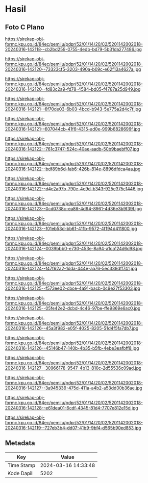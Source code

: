 # Hasil

## Foto C Plano

https://sirekap-obj-formc.kpu.go.id/84ec/pemilu/pdpr/52/01/14/20/02/5201142002018-20240316-142118--cb2bd259-0755-4edb-bd79-5b31da277486.jpg

https://sirekap-obj-formc.kpu.go.id/84ec/pemilu/pdpr/52/01/14/20/02/5201142002018-20240316-142120--73323cf5-3203-490a-b09c-e62f13a4627a.jpg

https://sirekap-obj-formc.kpu.go.id/84ec/pemilu/pdpr/52/01/14/20/02/5201142002018-20240316-142120--fd83c2a9-fd78-4584-bd05-f4787a25d949.jpg

https://sirekap-obj-formc.kpu.go.id/84ec/pemilu/pdpr/52/01/14/20/02/5201142002018-20240316-142121--6f70de03-6b03-4bcd-b943-5e775a2d4c7f.jpg

https://sirekap-obj-formc.kpu.go.id/84ec/pemilu/pdpr/52/01/14/20/02/5201142002018-20240316-142121--607044cb-41f6-4315-ad0e-999b6828696f.jpg

https://sirekap-obj-formc.kpu.go.id/84ec/pemilu/pdpr/52/01/14/20/02/5201142002018-20240316-142122--761c3747-524c-40ae-aadb-50b9baebff07.jpg

https://sirekap-obj-formc.kpu.go.id/84ec/pemilu/pdpr/52/01/14/20/02/5201142002018-20240316-142122--bdf89b6d-fab6-426b-814e-8896dfdca4aa.jpg

https://sirekap-obj-formc.kpu.go.id/84ec/pemilu/pdpr/52/01/14/20/02/5201142002018-20240316-142122--d4c2a97b-790e-4c9d-b343-925e375c1446.jpg

https://sirekap-obj-formc.kpu.go.id/84ec/pemilu/pdpr/52/01/14/20/02/5201142002018-20240316-142123--0cd0738c-ea86-4d94-8961-4d36e3b9f39f.jpg

https://sirekap-obj-formc.kpu.go.id/84ec/pemilu/pdpr/52/01/14/20/02/5201142002018-20240316-142123--f01eb53d-bb61-411b-9572-4f194d411800.jpg

https://sirekap-obj-formc.kpu.go.id/84ec/pemilu/pdpr/52/01/14/20/02/5201142002018-20240316-142124--0039bbb0-e730-453e-8a94-a1ca124d6d98.jpg

https://sirekap-obj-formc.kpu.go.id/84ec/pemilu/pdpr/52/01/14/20/02/5201142002018-20240316-142124--f47f62a2-1dda-444e-aa76-5ec339dff741.jpg

https://sirekap-obj-formc.kpu.go.id/84ec/pemilu/pdpr/52/01/14/20/02/5201142002018-20240316-142125--f573ee02-cbce-4a91-bacb-0c9e27f53303.jpg

https://sirekap-obj-formc.kpu.go.id/84ec/pemilu/pdpr/52/01/14/20/02/5201142002018-20240316-142125--05fe42e2-dcbd-4c46-97be-ffe9869e6ac0.jpg

https://sirekap-obj-formc.kpu.go.id/84ec/pemilu/pdpr/52/01/14/20/02/5201142002018-20240316-142126--45a3f982-e05f-4025-8205-51d4f5fa7db7.jpg

https://sirekap-obj-formc.kpu.go.id/84ec/pemilu/pdpr/52/01/14/20/02/5201142002018-20240316-142126--45146b47-140b-4b35-b5fb-4ebe3eafbff8.jpg

https://sirekap-obj-formc.kpu.go.id/84ec/pemilu/pdpr/52/01/14/20/02/5201142002018-20240316-142127--30966178-9547-4b13-810c-2d55536c09ad.jpg

https://sirekap-obj-formc.kpu.go.id/84ec/pemilu/pdpr/52/01/14/20/02/5201142002018-20240316-142127--3a945339-475d-411a-a4b2-a53dd00b36ae.jpg

https://sirekap-obj-formc.kpu.go.id/84ec/pemilu/pdpr/52/01/14/20/02/5201142002018-20240316-142128--e61dea01-6cdf-4345-81d4-7707e812e15d.jpg

https://sirekap-obj-formc.kpu.go.id/84ec/pemilu/pdpr/52/01/14/20/02/5201142002018-20240316-142119--727eb3b4-dd07-41b9-9bf4-d565b90ed853.jpg


## Metadata

| Key        | Value               |
| ---------- | ------------------- |
| Time Stamp | 2024-03-16 14:33:48 |
| Kode Dapil | 5202                |



